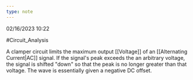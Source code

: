 ```yaml
---
type: note
---
```

02/16/2023 10:22

  #Circuit_Analysis 

A clamper circuit limits the maximum output [[Voltage]] of an [[Alternating Current|AC]] signal. If the signal's peak exceeds the an arbitrary voltage, the signal is shifted "down" so that the peak is no longer greater than that voltage. The wave is essentially given a negative DC offset. 